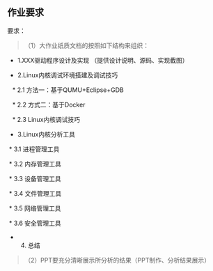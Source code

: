## 作业要求

要求：

> （1）大作业纸质文档的按照如下结构来组织：

* 1.XXX驱动程序设计及实现 （提供设计说明、源码、实现截图）

* 2.Linux内核调试环境搭建及调试技巧

    * 2.1 方法一：基于QUMU+Eclipse+GDB
    
    * 2.2 方式二：基于Docker
    
    * 2.3 Linux内核调试技巧
  
* 3.Linux内核分析工具

  * 3.1 进程管理工具
 
  * 3.2 内存管理工具
  
  * 3.3 设备管理工具
  
  * 3.4 文件管理工具
  
  * 3.5 网络管理工具
  
  * 3.6 安全管理工具
  
* 4. 总结

> （2）PPT要充分清晰展示所分析的结果（PPT制作、分析结果展示）
